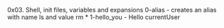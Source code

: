 0x03. Shell, init files, variables and expansions
0-alias - creates an alias with name ls and value rm *
1-hello_you - Hello currentUser
